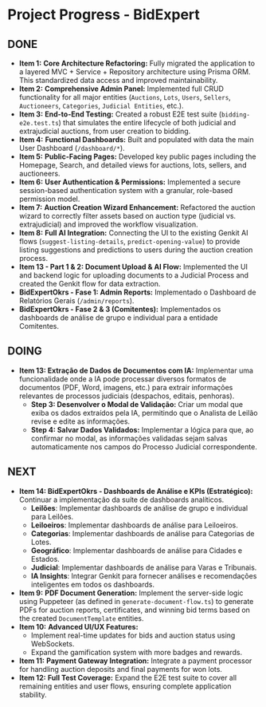 # Project Progress - BidExpert

## DONE
- **Item 1:** **Core Architecture Refactoring:** Fully migrated the application to a layered MVC + Service + Repository architecture using Prisma ORM. This standardized data access and improved maintainability.
- **Item 2:** **Comprehensive Admin Panel:** Implemented full CRUD functionality for all major entities (`Auctions`, `Lots`, `Users`, `Sellers`, `Auctioneers`, `Categories`, `Judicial Entities`, etc.).
- **Item 3:** **End-to-End Testing:** Created a robust E2E test suite (`bidding-e2e.test.ts`) that simulates the entire lifecycle of both judicial and extrajudicial auctions, from user creation to bidding.
- **Item 4:** **Functional Dashboards:** Built and populated with data the main User Dashboard (`/dashboard/*`).
- **Item 5:** **Public-Facing Pages:** Developed key public pages including the Homepage, Search, and detailed views for auctions, lots, sellers, and auctioneers.
- **Item 6:** **User Authentication & Permissions:** Implemented a secure session-based authentication system with a granular, role-based permission model.
- **Item 7:** **Auction Creation Wizard Enhancement:** Refactored the auction wizard to correctly filter assets based on auction type (judicial vs. extrajudicial) and improved the workflow visualization.
- **Item 8:** **Full AI Integration:** Connecting the UI to the existing Genkit AI flows (`suggest-listing-details`, `predict-opening-value`) to provide listing suggestions and predictions to users during the auction creation process.
- **Item 13 - Part 1 & 2: Document Upload & AI Flow:** Implemented the UI and backend logic for uploading documents to a Judicial Process and created the Genkit flow for data extraction.
- **BidExpertOkrs - Fase 1: Admin Reports:** Implementado o Dashboard de Relatórios Gerais (`/admin/reports`).
- **BidExpertOkrs - Fase 2 & 3 (Comitentes):** Implementados os dashboards de análise de grupo e individual para a entidade Comitentes.

## DOING
- **Item 13: Extração de Dados de Documentos com IA:** Implementar uma funcionalidade onde a IA pode processar diversos formatos de documentos (PDF, Word, imagens, etc.) para extrair informações relevantes de processos judiciais (despachos, editais, penhoras).
    - **Step 3: Desenvolver o Modal de Validação:** Criar um modal que exiba os dados extraídos pela IA, permitindo que o Analista de Leilão revise e edite as informações.
    - **Step 4: Salvar Dados Validados:** Implementar a lógica para que, ao confirmar no modal, as informações validadas sejam salvas automaticamente nos campos do Processo Judicial correspondente.

## NEXT
- **Item 14: BidExpertOkrs - Dashboards de Análise e KPIs (Estratégico):** Continuar a implementação da suíte de dashboards analíticos.
    - **Leilões**: Implementar dashboards de análise de grupo e individual para Leilões.
    - **Leiloeiros**: Implementar dashboards de análise para Leiloeiros.
    - **Categorias**: Implementar dashboards de análise para Categorias de Lotes.
    - **Geográfico**: Implementar dashboards de análise para Cidades e Estados.
    - **Judicial**: Implementar dashboards de análise para Varas e Tribunais.
    - **IA Insights**: Integrar Genkit para fornecer análises e recomendações inteligentes em todos os dashboards.
- **Item 9:** **PDF Document Generation:** Implement the server-side logic using Puppeteer (as defined in `generate-document-flow.ts`) to generate PDFs for auction reports, certificates, and winning bid terms based on the created `DocumentTemplate` entities.
- **Item 10:** **Advanced UI/UX Features:**
    - Implement real-time updates for bids and auction status using WebSockets.
    - Expand the gamification system with more badges and rewards.
- **Item 11:** **Payment Gateway Integration:** Integrate a payment processor for handling auction deposits and final payments for won lots.
- **Item 12:** **Full Test Coverage:** Expand the E2E test suite to cover all remaining entities and user flows, ensuring complete application stability.
